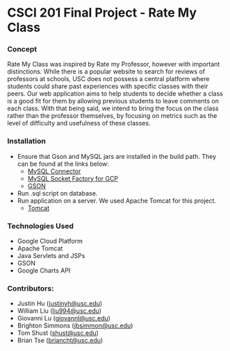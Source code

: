 # CSCI 201 Final Project - Rate My Class

### Concept
Rate My Class was inspired by Rate my Professor, however with important distinctions. While there is a popular website to search for reviews of professors at schools, USC does not possess a central platform where students could share past experiences with specific classes with their peers. Our web application aims to help students to decide whether a class is a good fit for them by allowing previous students to leave comments on each class. With that being said, we intend to bring the focus on the class rather than the professor themselves, by focusing on metrics such as the level of difficulty and usefulness of these classes.

### Installation
* Ensure that Gson and MySQL jars are installed in the build path. They can be found at the links below:
    * [MySQL Connector](https://mvnrepository.com/artifact/mysql/mysql-connector-java/5.1.38)
    * [MySQL Socket Factory for GCP](https://mvnrepository.com/artifact/com.google.cloud.sql/mysql-socket-factory)
    * [GSON](https://search.maven.org/artifact/com.google.code.gson/gson/2.8.6/jar)
* Run .sql script on database.
* Run application on a server. We used Apache Tomcat for this project.
    * [Tomcat](http://tomcat.apache.org/)
    
### Technologies Used
* Google Cloud Platform
* Apache Tomcat
* Java Servlets and JSPs
* GSON
* Google Charts API

### Contributors: 
* Justin Hu (justinyh@usc.edu)
* William Liu (liu994@usc.edu)
* Giovanni Lu (giovannl@usc.edu)
* Brighton Simmons (jbsimmon@usc.edu)
* Tom Shust (shust@usc.edu)
* Brian Tse (briancht@usc.edu)
